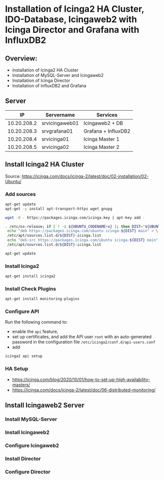 # Installation of Icinga2 HA Cluster, IDO-Database, Icingaweb2 with Icinga Director and Grafana with InfluxDB2
## Overview:
- Installation of Icinga2 HA Cluster
- Installation of MySQL-Server and Icingaweb2
- Installation of Icinga Director
- Installation of InfluxDB2 and Grafana
## Server

| IP | Servername | Services |
|---|---|---|
| 10.20.208.2 | srvicingaweb01 | Icingaweb2 + DB |
| 10.20.208.3 | srvgrafana01 | Grafana + InfluxDB2 |
| 10.20.208.4 | srvicinga01 | Icinga Master 1 |
| 10.20.208.5 | srvicinga02 | Icinga Master 2 |

## Install Icinga2 HA Cluster
Source: https://icinga.com/docs/icinga-2/latest/doc/02-installation/02-Ubuntu/
### Add sources
```bash
apt-get update
apt-get -y install apt-transport-https wget gnupg

wget -O - https://packages.icinga.com/icinga.key | apt-key add -

. /etc/os-release; if [ ! -z ${UBUNTU_CODENAME+x} ]; then DIST="${UBUNTU_CODENAME}"; else DIST="$(lsb_release -c| awk '{print $2}')"; fi; \
 echo "deb https://packages.icinga.com/ubuntu icinga-${DIST} main" > \
 /etc/apt/sources.list.d/${DIST}-icinga.list
 echo "deb-src https://packages.icinga.com/ubuntu icinga-${DIST} main" >> \
 /etc/apt/sources.list.d/${DIST}-icinga.list

apt-get update
```
### Install Icinga2
```bash
apt-get install icinga2
```

### Install Check Plugins
```bash
apt-get install monitoring-plugins
```

### Configure API
Run the following command to:
* enable the ```api``` feature,
* set up certificates, and
add the API user ```root``` with an auto-generated password in the configuration file ```/etc/icinga2/conf.d/api-users.conf```
* add
```bash
icinga2 api setup
```
### HA Setup
* https://icinga.com/blog/2020/10/01/how-to-set-up-high-availability-masters/
* https://icinga.com/docs/icinga-2/latest/doc/06-distributed-monitoring/

## Install Icingaweb2 Server
### Install MySQL-Server
### Install Icingaweb2
### Configure Icingaweb2
### Install Director
### Configure Director